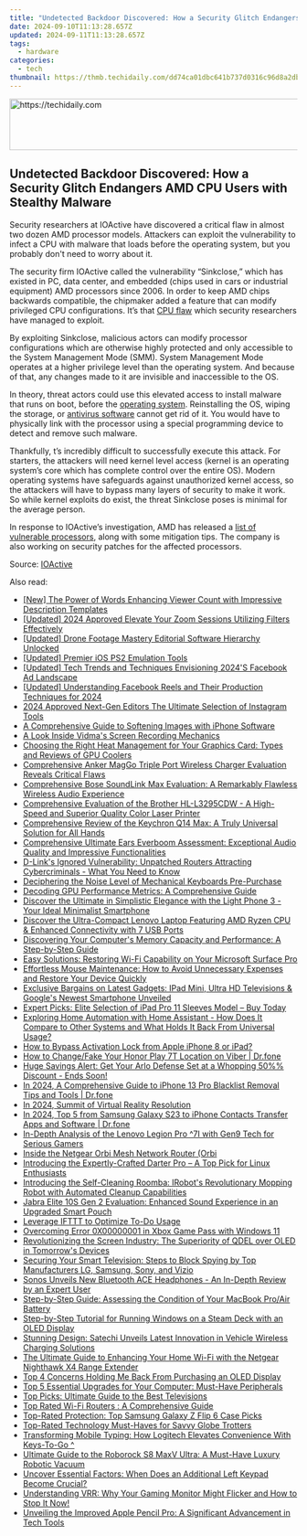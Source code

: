 ```yaml
---
title: "Undetected Backdoor Discovered: How a Security Glitch Endangers AMD CPU Users with Stealthy Malware"
date: 2024-09-10T11:13:28.657Z
updated: 2024-09-11T11:13:28.657Z
tags:
  - hardware
categories:
  - tech
thumbnail: https://thmb.techidaily.com/dd74ca01dbc641b737d0316c96d8a2db1900c3240cb26343210c013c6153bd21.jpg
---
```






<!-- affiliate ads begin -->
<a href="https://appsumo.8odi.net/c/5597632/2123750/7443" target="_top" id="2123750">
  <img src="//a.impactradius-go.com/display-ad/7443-2123750" border="0" alt="https://techidaily.com" width="728" height="90"/>
</a>
<img height="0" width="0" src="https://appsumo.8odi.net/i/5597632/2123750/7443" style="position:absolute;visibility:hidden;" border="0" />
<!-- affiliate ads end -->




## Undetected Backdoor Discovered: How a Security Glitch Endangers AMD CPU Users with Stealthy Malware

Security researchers at IOActive have discovered a critical flaw in almost two dozen AMD processor models. Attackers can exploit the vulnerability to infect a CPU with malware that loads before the operating system, but you probably don't need to worry about it.

 The security firm IOActive called the vulnerability “Sinkclose,” which has existed in PC, data center, and embedded (chips used in cars or industrial equipment) AMD processors since 2006\. In order to keep AMD chips backwards compatible, the chipmaker added a feature that can modify privileged CPU configurations. It’s that [CPU flaw](https://fox-hovers.techidaily.com/mastering-quick-periscope-streaming-techniques/) which security researchers have managed to exploit.

 By exploiting Sinkclose, malicious actors can modify processor configurations which are otherwise highly protected and only accessible to the System Management Mode (SMM). System Management Mode operates at a higher privilege level than the operating system. And because of that, any changes made to it are invisible and inaccessible to the OS.

 In theory, threat actors could use this elevated access to install malware that runs on boot, before the [operating system](https://hardware-updates.techidaily.com/mastering-tech-choices-trustworthy-tips-from-toms-hardware-hub/). Reinstalling the OS, wiping the storage, or [antivirus software](https://facebook-video-recording.techidaily.com/in-2024-access-high-res-fb-media-files/) cannot get rid of it. You would have to physically link with the processor using a special programming device to detect and remove such malware.

 Thankfully, t’s incredibly difficult to successfully execute this attack. For starters, the attackers will need kernel level access (kernel is an operating system’s core which has complete control over the entire OS). Modern operating systems have safeguards against unauthorized kernel access, so the attackers will have to bypass many layers of security to make it work. So while kernel exploits do exist, the threat Sinkclose poses is minimal for the average person.

 In response to IOActive’s investigation, AMD has released a [list of vulnerable processors](https://www.amd.com/en/resources/product-security/bulletin/amd-sb-7014.html), along with some mitigation tips. The company is also working on security patches for the affected processors.

 Source: [IOActive](https://ioactive.com/event/def-con-talk-amd-sinkclose-universal-ring-2-privilege-escalation/)

<ins class="adsbygoogle"
     style="display:block"
     data-ad-format="autorelaxed"
     data-ad-client="ca-pub-7571918770474297"
     data-ad-slot="1223367746"></ins>



<ins class="adsbygoogle"
     style="display:block"
     data-ad-client="ca-pub-7571918770474297"
     data-ad-slot="8358498916"
     data-ad-format="auto"
     data-full-width-responsive="true"></ins>

<span class="atpl-alsoreadstyle">Also read:</span>
<div><ul>
<li><a href="https://facebook-video-footage.techidaily.com/new-the-power-of-words-enhancing-viewer-count-with-impressive-description-templates/"><u>[New] The Power of Words  Enhancing Viewer Count with Impressive Description Templates</u></a></li>
<li><a href="https://digital-screen-recording.techidaily.com/updated-2024-approved-elevate-your-zoom-sessions-utilizing-filters-effectively/"><u>[Updated] 2024 Approved  Elevate Your Zoom Sessions  Utilizing Filters Effectively</u></a></li>
<li><a href="https://fox-blue.techidaily.com/updated-drone-footage-mastery-editorial-software-hierarchy-unlocked/"><u>[Updated] Drone Footage Mastery  Editorial Software Hierarchy Unlocked</u></a></li>
<li><a href="https://on-screen-recording.techidaily.com/updated-premier-ios-ps2-emulation-tools/"><u>[Updated] Premier iOS PS2 Emulation Tools</u></a></li>
<li><a href="https://facebook-videos.techidaily.com/updated-tech-trends-and-techniques-envisioning-2024s-facebook-ad-landscape/"><u>[Updated] Tech Trends and Techniques  Envisioning 2024'S Facebook Ad Landscape</u></a></li>
<li><a href="https://facebook-video-content.techidaily.com/updated-understanding-facebook-reels-and-their-production-techniques-for-2024/"><u>[Updated] Understanding Facebook Reels and Their Production Techniques for 2024</u></a></li>
<li><a href="https://instagram-video-recordings.techidaily.com/2024-approved-next-gen-editors-the-ultimate-selection-of-instagram-tools/"><u>2024 Approved  Next-Gen Editors  The Ultimate Selection of Instagram Tools</u></a></li>
<li><a href="https://fox-boxes.techidaily.com/a-comprehensive-guide-to-softening-images-with-iphone-software/"><u>A Comprehensive Guide to Softening Images with iPhone Software</u></a></li>
<li><a href="https://screen-sharing-recording.techidaily.com/a-look-inside-vidmas-screen-recording-mechanics/"><u>A Look Inside Vidma's Screen Recording Mechanics</u></a></li>
<li><a href="https://hardware-tips.techidaily.com/choosing-the-right-heat-management-for-your-graphics-card-types-and-reviews-of-gpu-coolers/"><u>Choosing the Right Heat Management for Your Graphics Card: Types and Reviews of GPU Coolers</u></a></li>
<li><a href="https://hardware-tips.techidaily.com/comprehensive-anker-maggo-triple-port-wireless-charger-evaluation-reveals-critical-flaws/"><u>Comprehensive Anker MagGo Triple Port Wireless Charger Evaluation Reveals Critical Flaws</u></a></li>
<li><a href="https://hardware-tips.techidaily.com/comprehensive-bose-soundlink-max-evaluation-a-remarkably-flawless-wireless-audio-experience/"><u>Comprehensive Bose SoundLink Max Evaluation: A Remarkably Flawless Wireless Audio Experience</u></a></li>
<li><a href="https://hardware-tips.techidaily.com/comprehensive-evaluation-of-the-brother-hl-l3295cdw-a-high-speed-and-superior-quality-color-laser-printer/"><u>Comprehensive Evaluation of the Brother HL-L3295CDW - A High-Speed and Superior Quality Color Laser Printer</u></a></li>
<li><a href="https://hardware-tips.techidaily.com/comprehensive-review-of-the-keychron-q14-max-a-truly-universal-solution-for-all-hands/"><u>Comprehensive Review of the Keychron Q14 Max: A Truly Universal Solution for All Hands</u></a></li>
<li><a href="https://hardware-tips.techidaily.com/comprehensive-ultimate-ears-everboom-assessment-exceptional-audio-quality-and-impressive-functionalities/"><u>Comprehensive Ultimate Ears Everboom Assessment: Exceptional Audio Quality and Impressive Functionalities</u></a></li>
<li><a href="https://hardware-tips.techidaily.com/d-links-ignored-vulnerability-unpatched-routers-attracting-cybercriminals-what-you-need-to-know/"><u>D-Link's Ignored Vulnerability: Unpatched Routers Attracting Cybercriminals - What You Need to Know</u></a></li>
<li><a href="https://hardware-tips.techidaily.com/deciphering-the-noise-level-of-mechanical-keyboards-pre-purchase/"><u>Deciphering the Noise Level of Mechanical Keyboards Pre-Purchase</u></a></li>
<li><a href="https://hardware-tips.techidaily.com/decoding-gpu-performance-metrics-a-comprehensive-guide/"><u>Decoding GPU Performance Metrics: A Comprehensive Guide</u></a></li>
<li><a href="https://hardware-tips.techidaily.com/discover-the-ultimate-in-simplistic-elegance-with-the-light-phone-3-your-ideal-minimalist-smartphone/"><u>Discover the Ultimate in Simplistic Elegance with the Light Phone 3 - Your Ideal Minimalist Smartphone</u></a></li>
<li><a href="https://hardware-tips.techidaily.com/discover-the-ultra-compact-lenovo-laptop-featuring-amd-ryzen-cpu-and-enhanced-connectivity-with-7-usb-ports/"><u>Discover the Ultra-Compact Lenovo Laptop Featuring AMD Ryzen CPU & Enhanced Connectivity with 7 USB Ports</u></a></li>
<li><a href="https://hardware-tips.techidaily.com/discovering-your-computers-memory-capacity-and-performance-a-step-by-step-guide/"><u>Discovering Your Computer's Memory Capacity and Performance: A Step-by-Step Guide</u></a></li>
<li><a href="https://tech-recovery.techidaily.com/easy-solutions-restoring-wi-fi-capability-on-your-microsoft-surface-pro/"><u>Easy Solutions: Restoring Wi-Fi Capability on Your Microsoft Surface Pro</u></a></li>
<li><a href="https://hardware-tips.techidaily.com/effortless-mouse-maintenance-how-to-avoid-unnecessary-expenses-and-restore-your-device-quickly/"><u>Effortless Mouse Maintenance: How to Avoid Unnecessary Expenses and Restore Your Device Quickly</u></a></li>
<li><a href="https://hardware-tips.techidaily.com/exclusive-bargains-on-latest-gadgets-ipad-mini-ultra-hd-televisions-and-googles-newest-smartphone-unveiled/"><u>Exclusive Bargains on Latest Gadgets: IPad Mini, Ultra HD Televisions & Google's Newest Smartphone Unveiled</u></a></li>
<li><a href="https://hardware-tips.techidaily.com/expert-picks-elite-selection-of-ipad-pro-11-sleeves-model-buy-today/"><u>Expert Picks: Elite Selection of iPad Pro 11 Sleeves Model – Buy Today</u></a></li>
<li><a href="https://hardware-tips.techidaily.com/exploring-home-automation-with-home-assistant-how-does-it-compare-to-other-systems-and-what-holds-it-back-from-universal-usage/"><u>Exploring Home Automation with Home Assistant - How Does It Compare to Other Systems and What Holds It Back From Universal Usage?</u></a></li>
<li><a href="https://activate-lock.techidaily.com/how-to-bypass-activation-lock-from-apple-iphone-8-or-ipad-by-drfone-ios/"><u>How to Bypass Activation Lock from Apple iPhone 8 or iPad?</u></a></li>
<li><a href="https://location-social.techidaily.com/how-to-changefake-your-honor-play-7t-location-on-viber-drfone-by-drfone-virtual-android/"><u>How to Change/Fake Your Honor Play 7T Location on Viber | Dr.fone</u></a></li>
<li><a href="https://hardware-tips.techidaily.com/huge-savings-alert-get-your-arlo-defense-set-at-a-whopping-50-discount-ends-soon/"><u>Huge Savings Alert: Get Your Arlo Defense Set at a Whopping 50%% Discount - Ends Soon!</u></a></li>
<li><a href="https://iphone-unlock.techidaily.com/in-2024-a-comprehensive-guide-to-iphone-13-pro-blacklist-removal-tips-and-tools-drfone-by-drfone-ios/"><u>In 2024, A Comprehensive Guide to iPhone 13 Pro Blacklist Removal Tips and Tools | Dr.fone</u></a></li>
<li><a href="https://some-guidance.techidaily.com/in-2024-summit-of-virtual-reality-resolution/"><u>In 2024, Summit of Virtual Reality Resolution</u></a></li>
<li><a href="https://android-transfer.techidaily.com/in-2024-top-5-from-samsung-galaxy-s23-to-iphone-contacts-transfer-apps-and-software-drfone-by-drfone-transfer-from-android-transfer-from-android/"><u>In 2024, Top 5 from Samsung Galaxy S23 to iPhone Contacts Transfer Apps and Software | Dr.fone</u></a></li>
<li><a href="https://hardware-tips.techidaily.com/in-depth-analysis-of-the-lenovo-legion-pro-7i-with-gen9-tech-for-serious-gamers/"><u>In-Depth Analysis of the Lenovo Legion Pro ^7I with Gen9 Tech for Serious Gamers</u></a></li>
<li><a href="https://hardware-tips.techidaily.com/inside-the-netgear-orbi-mesh-network-router-orbi/"><u>Inside the Netgear Orbi Mesh Network Router (Orbi</u></a></li>
<li><a href="https://hardware-tips.techidaily.com/introducing-the-expertly-crafted-darter-pro-a-top-pick-for-linux-enthusiasts/"><u>Introducing the Expertly-Crafted Darter Pro – A Top Pick for Linux Enthusiasts</u></a></li>
<li><a href="https://hardware-tips.techidaily.com/introducing-the-self-cleaning-roomba-irobots-revolutionary-mopping-robot-with-automated-cleanup-capabilities/"><u>Introducing the Self-Cleaning Roomba: IRobot's Revolutionary Mopping Robot with Automated Cleanup Capabilities</u></a></li>
<li><a href="https://hardware-tips.techidaily.com/jabra-elite-10s-gen-2-evaluation-enhanced-sound-experience-in-an-upgraded-smart-pouch/"><u>Jabra Elite 10S Gen 2 Evaluation: Enhanced Sound Experience in an Upgraded Smart Pouch</u></a></li>
<li><a href="https://windows11.techidaily.com/leverage-ifttt-to-optimize-to-do-usage/"><u>Leverage IFTTT to Optimize To-Do Usage</u></a></li>
<li><a href="https://win11-tips.techidaily.com/overcoming-error-0x00000001-in-xbox-game-pass-with-windows-11/"><u>Overcoming Error 0X00000001 in Xbox Game Pass with Windows 11</u></a></li>
<li><a href="https://hardware-tips.techidaily.com/revolutionizing-the-screen-industry-the-superiority-of-qdel-over-oled-in-tomorrows-devices/"><u>Revolutionizing the Screen Industry: The Superiority of QDEL over OLED in Tomorrow's Devices</u></a></li>
<li><a href="https://hardware-tips.techidaily.com/securing-your-smart-television-steps-to-block-spying-by-top-manufacturers-lg-samsung-sony-and-vizio/"><u>Securing Your Smart Television: Steps to Block Spying by Top Manufacturers LG, Samsung, Sony, and Vizio</u></a></li>
<li><a href="https://hardware-tips.techidaily.com/sonos-unveils-new-bluetooth-ace-headphones-an-in-depth-review-by-an-expert-user/"><u>Sonos Unveils New Bluetooth ACE Headphones - An In-Depth Review by an Expert User</u></a></li>
<li><a href="https://hardware-tips.techidaily.com/step-by-step-guide-assessing-the-condition-of-your-macbook-proair-battery/"><u>Step-by-Step Guide: Assessing the Condition of Your MacBook Pro/Air Battery</u></a></li>
<li><a href="https://hardware-tips.techidaily.com/step-by-step-tutorial-for-running-windows-on-a-steam-deck-with-an-oled-display/"><u>Step-by-Step Tutorial for Running Windows on a Steam Deck with an OLED Display</u></a></li>
<li><a href="https://hardware-tips.techidaily.com/stunning-design-satechi-unveils-latest-innovation-in-vehicle-wireless-charging-solutions/"><u>Stunning Design: Satechi Unveils Latest Innovation in Vehicle Wireless Charging Solutions</u></a></li>
<li><a href="https://buynow-marvelous.techidaily.com/the-ultimate-guide-to-enhancing-your-home-wi-fi-with-the-netgear-nighthawk-x4-range-extender/"><u>The Ultimate Guide to Enhancing Your Home Wi-Fi with the Netgear Nighthawk X4 Range Extender</u></a></li>
<li><a href="https://hardware-tips.techidaily.com/top-4-concerns-holding-me-back-from-purchasing-an-oled-display/"><u>Top 4 Concerns Holding Me Back From Purchasing an OLED Display</u></a></li>
<li><a href="https://hardware-tips.techidaily.com/top-5-essential-upgrades-for-your-computer-must-have-peripherals/"><u>Top 5 Essential Upgrades for Your Computer: Must-Have Peripherals</u></a></li>
<li><a href="https://hardware-tips.techidaily.com/top-picks-ultimate-guide-to-the-best-televisions/"><u>Top Picks: Ultimate Guide to the Best Televisions</u></a></li>
<li><a href="https://hardware-tips.techidaily.com/top-rated-wi-fi-routers-a-comprehensive-guide/"><u>Top Rated Wi-Fi Routers : A Comprehensive Guide</u></a></li>
<li><a href="https://hardware-tips.techidaily.com/top-rated-protection-top-samsung-galaxy-z-flip-6-case-picks/"><u>Top-Rated Protection: Top Samsung Galaxy Z Flip 6 Case Picks</u></a></li>
<li><a href="https://hardware-tips.techidaily.com/top-rated-technology-must-haves-for-savvy-globe-trotters/"><u>Top-Rated Technology Must-Haves for Savvy Globe Trotters</u></a></li>
<li><a href="https://hardware-tips.techidaily.com/transforming-mobile-typing-how-logitech-elevates-convenience-with-keys-to-go/"><u>Transforming Mobile Typing: How Logitech Elevates Convenience With Keys-To-Go ^</u></a></li>
<li><a href="https://hardware-tips.techidaily.com/ultimate-guide-to-the-roborock-s8-maxv-ultra-a-must-have-luxury-robotic-vacuum/"><u>Ultimate Guide to the Roborock S8 MaxV Ultra: A Must-Have Luxury Robotic Vacuum</u></a></li>
<li><a href="https://hardware-tips.techidaily.com/uncover-essential-factors-when-does-an-additional-left-keypad-become-crucial/"><u>Uncover Essential Factors: When Does an Additional Left Keypad Become Crucial?</u></a></li>
<li><a href="https://hardware-tips.techidaily.com/understanding-vrr-why-your-gaming-monitor-might-flicker-and-how-to-stop-it-now/"><u>Understanding VRR: Why Your Gaming Monitor Might Flicker and How to Stop It Now!</u></a></li>
<li><a href="https://hardware-tips.techidaily.com/unveiling-the-improved-apple-pencil-pro-a-significant-advancement-in-tech-tools/"><u>Unveiling the Improved Apple Pencil Pro: A Significant Advancement in Tech Tools</u></a></li>
</ul></div>
